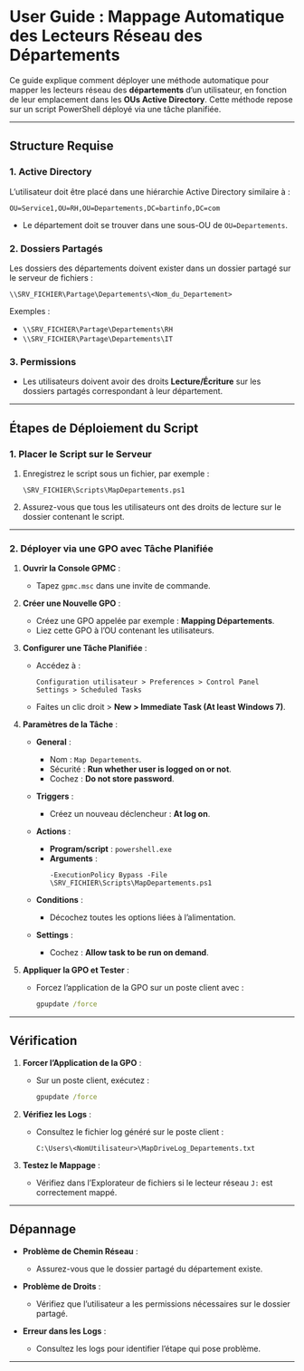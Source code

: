 # User Guide : Mappage Automatique des Lecteurs Réseau des Départements

Ce guide explique comment déployer une méthode automatique pour mapper les lecteurs réseau des **départements** d’un utilisateur, en fonction de leur emplacement dans les **OUs Active Directory**. Cette méthode repose sur un script PowerShell déployé via une tâche planifiée.

---

## **Structure Requise**

### **1. Active Directory**

L’utilisateur doit être placé dans une hiérarchie Active Directory similaire à :

```plaintext
OU=Service1,OU=RH,OU=Departements,DC=bartinfo,DC=com
```

- Le département doit se trouver dans une sous-OU de `OU=Departements`.

### **2. Dossiers Partagés**

Les dossiers des départements doivent exister dans un dossier partagé sur le serveur de fichiers :

```plaintext
\\SRV_FICHIER\Partage\Departements\<Nom_du_Departement>
```

Exemples :
- `\\SRV_FICHIER\Partage\Departements\RH`
- `\\SRV_FICHIER\Partage\Departements\IT`

### **3. Permissions**

- Les utilisateurs doivent avoir des droits **Lecture/Écriture** sur les dossiers partagés correspondant à leur département.

---

## **Étapes de Déploiement du Script**

### **1. Placer le Script sur le Serveur**

1. Enregistrez le script sous un fichier, par exemple :
   ```plaintext
   \SRV_FICHIER\Scripts\MapDepartements.ps1
   ```

2. Assurez-vous que tous les utilisateurs ont des droits de lecture sur le dossier contenant le script.

---

### **2. Déployer via une GPO avec Tâche Planifiée**

1. **Ouvrir la Console GPMC** :
   - Tapez `gpmc.msc` dans une invite de commande.

2. **Créer une Nouvelle GPO** :
   - Créez une GPO appelée par exemple : **Mapping Départements**.
   - Liez cette GPO à l’OU contenant les utilisateurs.

3. **Configurer une Tâche Planifiée** :
   - Accédez à :
     ```plaintext
     Configuration utilisateur > Preferences > Control Panel Settings > Scheduled Tasks
     ```
   - Faites un clic droit > **New > Immediate Task (At least Windows 7)**.

4. **Paramètres de la Tâche** :

   - **General** :
     - Nom : `Map Departements`.
     - Sécurité : **Run whether user is logged on or not**.
     - Cochez : **Do not store password**.

   - **Triggers** :
     - Créez un nouveau déclencheur : **At log on**.

   - **Actions** :
     - **Program/script** : `powershell.exe`
     - **Arguments** :
       ```plaintext
       -ExecutionPolicy Bypass -File \SRV_FICHIER\Scripts\MapDepartements.ps1
       ```

   - **Conditions** :
     - Décochez toutes les options liées à l’alimentation.

   - **Settings** :
     - Cochez : **Allow task to be run on demand**.

5. **Appliquer la GPO et Tester** :
   - Forcez l’application de la GPO sur un poste client avec :
     ```cmd
     gpupdate /force
     ```

---

## **Vérification**

1. **Forcer l’Application de la GPO** :
   - Sur un poste client, exécutez :
     ```cmd
     gpupdate /force
     ```

2. **Vérifiez les Logs** :
   - Consultez le fichier log généré sur le poste client :
     ```plaintext
     C:\Users\<NomUtilisateur>\MapDriveLog_Departements.txt
     ```

3. **Testez le Mappage** :
   - Vérifiez dans l’Explorateur de fichiers si le lecteur réseau `J:` est correctement mappé.

---

## **Dépannage**

- **Problème de Chemin Réseau** :
  - Assurez-vous que le dossier partagé du département existe.

- **Problème de Droits** :
  - Vérifiez que l’utilisateur a les permissions nécessaires sur le dossier partagé.

- **Erreur dans les Logs** :
  - Consultez les logs pour identifier l’étape qui pose problème.

---

